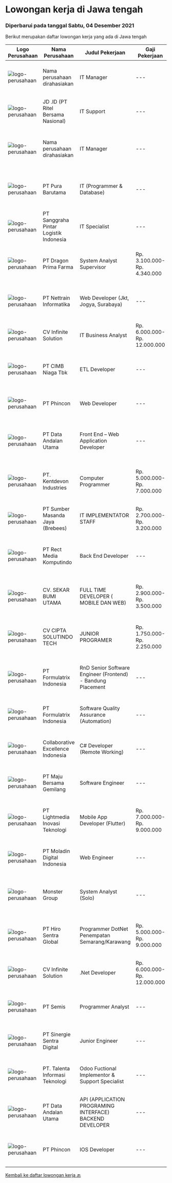 
  # Lowongan kerja di Jawa tengah

  ### Diperbarui pada tanggal Sabtu, 04 Desember 2021

  Berikut merupakan daftar lowongan kerja yang ada di Jawa tengah

  |Logo Perusahaan | Nama Perusahaan | Judul Pekerjaan | Gaji Pekerjaan | Lokasi | Deskripsi | Tanggal diunggah | Pranala |
  | -------------- | --------------- | --------------- | --------- | --------- | -------------- | ------- | ----------- |
  |![logo-perusahaan](https://us.123rf.com/450wm/pavelstasevich/pavelstasevich1811/pavelstasevich181101027/112815900-stock-vector-no-image-available-icon-flat-vector.jpg?ver=6)|Nama perusahaan dirahasiakan|IT Manager|---|Semarang|Job brief : We looking for an IT Manager to be responsible and accountable for the smooth running of our computer systems and network acces,...|Jumat, 03 Desember 2021|https://www.jobstreet.co.id/id/job/it-manager-3710016?token=0~97bfcaf3-20ee-4333-bb92-ed97081bf340&sectionRank=1&jobId=jobstreet-id-job-3710016|
|![logo-perusahaan](https://image-service-cdn.seek.com.au/2f62a83ae6eb523d2979c8bb96068418616d187d/ee4dce1061f3f616224767ad58cb2fc751b8d2dc)|JD .ID (PT Ritel Bersama Nasional)|IT Support|---|Semarang|Responsibilities: Installing and configuring computer hardware, software, systems, networks, printers and scanners Setting up accounts for staff,...|Selasa, 30 November 2021|https://www.jobstreet.co.id/id/job/it-support-3706327?token=0~97bfcaf3-20ee-4333-bb92-ed97081bf340&sectionRank=2&jobId=jobstreet-id-job-3706327|
|![logo-perusahaan](https://us.123rf.com/450wm/pavelstasevich/pavelstasevich1811/pavelstasevich181101027/112815900-stock-vector-no-image-available-icon-flat-vector.jpg?ver=6)|Nama perusahaan dirahasiakan|IT Manager|---|Bali|Pendidikan minimal S1 segala jurusan Memiliki pengetahuan mengenai PHP dan bahasa pemrograman lainnya atau menguasai jaringan Gaji negotiable...|Selasa, 30 November 2021|https://www.jobstreet.co.id/id/job/it-manager-3704071?token=0~97bfcaf3-20ee-4333-bb92-ed97081bf340&sectionRank=3&jobId=jobstreet-id-job-3704071|
|![logo-perusahaan](https://image-service-cdn.seek.com.au/3163420bf03a257260b731647985243bbc3a5486/ee4dce1061f3f616224767ad58cb2fc751b8d2dc)|PT Pura Barutama|IT (Programmer & Database)|---|Kudus|Job DescriptionIT Programmer &amp; Database are responsible for maintaining and updating computer programs and databases, and writing new code as...|Rabu, 01 Desember 2021|https://www.jobstreet.co.id/id/job/it-programmer-database-3691004?token=0~97bfcaf3-20ee-4333-bb92-ed97081bf340&sectionRank=4&jobId=jobstreet-id-job-3691004|
|![logo-perusahaan](https://image-service-cdn.seek.com.au/6304ebd6cb3bcf83e8abc853e148a1282330fb9d/ee4dce1061f3f616224767ad58cb2fc751b8d2dc)|PT Sanggraha Pintar Logistik Indonesia|IT Specialist|---|Semarang|Job Description Installing new software and hardware components. Regularly evaluating our IT systems to ensure they meet the necessary demands....|Senin, 29 November 2021|https://www.jobstreet.co.id/id/job/it-specialist-3705160?token=0~97bfcaf3-20ee-4333-bb92-ed97081bf340&sectionRank=5&jobId=jobstreet-id-job-3705160|
|![logo-perusahaan](https://image-service-cdn.seek.com.au/c241a018ba9e1d4cb3b1c636c50a481b2b1ba447/ee4dce1061f3f616224767ad58cb2fc751b8d2dc)|PT Dragon Prima Farma|System Analyst Supervisor|Rp. 3.100.000-Rp. 4.340.000|Semarang|Berdiri Sejak tahun 1948 dan bermula dari perusahaan Home Industri yang memproduksi Menthol Gosok (produk awal pertama). Seiring dengan kebutuhan...|Rabu, 01 Desember 2021|https://www.jobstreet.co.id/id/job/system-analyst-supervisor-3697731?token=0~97bfcaf3-20ee-4333-bb92-ed97081bf340&sectionRank=6&jobId=jobstreet-id-job-3697731|
|![logo-perusahaan](https://image-service-cdn.seek.com.au/7605dc4f9be72ffeddd7488e727db2f48355acd7/ee4dce1061f3f616224767ad58cb2fc751b8d2dc)|PT Nettrain Informatika|Web Developer (Jkt, Jogya, Surabaya)|---|Jakarta Raya|· Good understanding of the .Net Framework, MVC, object-oriented programming, and multi-tier architectures· Proficient in developing applications...|Jumat, 03 Desember 2021|https://www.jobstreet.co.id/id/job/web-developer-jkt-jogya-surabaya-3694574?token=0~97bfcaf3-20ee-4333-bb92-ed97081bf340&sectionRank=7&jobId=jobstreet-id-job-3694574|
|![logo-perusahaan](https://image-service-cdn.seek.com.au/56b5c687b70921e14aef5f4e25daf5f16805eb94/ee4dce1061f3f616224767ad58cb2fc751b8d2dc)|CV Infinite Solution|IT Business Analyst|Rp. 6.000.000-Rp. 12.000.000|Jakarta Raya|Works from home is our advantage, there's never been a better time to work from home Monday to Friday 9 Hours / day Having own PC / Laptop minimal...|Selasa, 30 November 2021|https://www.jobstreet.co.id/id/job/it-business-analyst-3706540?token=0~97bfcaf3-20ee-4333-bb92-ed97081bf340&sectionRank=8&jobId=jobstreet-id-job-3706540|
|![logo-perusahaan](https://image-service-cdn.seek.com.au/2c6f6f12cb15b08239744ca7630b97fee07e84ce/ee4dce1061f3f616224767ad58cb2fc751b8d2dc)|PT CIMB Niaga Tbk|ETL Developer|---|Jakarta Raya|Job Descriptions: Develops, enhances, debugs, supports, maintains and tests software applications that support business units or supporting functions....|Kamis, 02 Desember 2021|https://www.jobstreet.co.id/id/job/etl-developer-3709233?token=0~97bfcaf3-20ee-4333-bb92-ed97081bf340&sectionRank=9&jobId=jobstreet-id-job-3709233|
|![logo-perusahaan](https://image-service-cdn.seek.com.au/13c7c79ce8e6e7a5b3609e4e6d0ee4622834fcb3/ee4dce1061f3f616224767ad58cb2fc751b8d2dc)|PT Phincon|Web Developer|---|Jakarta Selatan|Job Descriptions : Web developer is responsible for implementing visual and interactive elements that users engage with through their web browser when...|Kamis, 02 Desember 2021|https://www.jobstreet.co.id/id/job/web-developer-3708398?token=0~97bfcaf3-20ee-4333-bb92-ed97081bf340&sectionRank=10&jobId=jobstreet-id-job-3708398|
|![logo-perusahaan](https://image-service-cdn.seek.com.au/fecaee7cd60b41a34832d127b763d7ff1d145203/ee4dce1061f3f616224767ad58cb2fc751b8d2dc)|PT Data Andalan Utama|Front End – Web Application Developer|---|Semarang|Persyaratan: Pengalaman dan semangat dalam teknologi web (not for fresh graduate) Menguasai dalam bahasa pemrograman Front-End ( HTML, CSS,Javascript,...|Rabu, 01 Desember 2021|https://www.jobstreet.co.id/id/job/front-end-web-application-developer-3707018?token=0~97bfcaf3-20ee-4333-bb92-ed97081bf340&sectionRank=11&jobId=jobstreet-id-job-3707018|
|![logo-perusahaan](https://us.123rf.com/450wm/pavelstasevich/pavelstasevich1811/pavelstasevich181101027/112815900-stock-vector-no-image-available-icon-flat-vector.jpg?ver=6)|PT. Kentdevon Industries|Computer Programmer|Rp. 5.000.000-Rp. 7.000.000|Jepara|Computer programmer wanted to help develop and maintain a leisure booking system.The successful applicant will be working within a new company that...|Jumat, 03 Desember 2021|https://www.jobstreet.co.id/id/job/computer-programmer-3708055?token=0~97bfcaf3-20ee-4333-bb92-ed97081bf340&sectionRank=12&jobId=jobstreet-id-job-3708055|
|![logo-perusahaan](https://image-service-cdn.seek.com.au/f3d7a39d1ee42e1f13ee2b824319815afdcb74eb/ee4dce1061f3f616224767ad58cb2fc751b8d2dc)|PT Sumber Masanda Jaya (Brebees)|IT IMPLEMENTATOR STAFF|Rp. 2.700.000-Rp. 3.200.000|Brebes|Kualifikasi : S1 Teknik Informatika / Teknik Komputer Memiliki pengalaman di Data Entry lebih disukai Mampu membangun hubungan kerja yang baik antar...|Minggu, 28 November 2021|https://www.jobstreet.co.id/id/job/it-implementator-staff-3695110?token=0~97bfcaf3-20ee-4333-bb92-ed97081bf340&sectionRank=13&jobId=jobstreet-id-job-3695110|
|![logo-perusahaan](https://image-service-cdn.seek.com.au/4c04f8e386da659f2a26debf74469becf256838b/ee4dce1061f3f616224767ad58cb2fc751b8d2dc)|PT Rect Media Komputindo|Back End Developer|---|Semarang|Mempunyai pengetahuan tentang konsep OOP, MVC dan AJAX Mempunyai pengetahuan di Web Services / API 3rd party Memiliki akal dan logika yang kuat Mampu...|Selasa, 30 November 2021|https://www.jobstreet.co.id/id/job/back-end-developer-3689402?token=0~97bfcaf3-20ee-4333-bb92-ed97081bf340&sectionRank=14&jobId=jobstreet-id-job-3689402|
|![logo-perusahaan](https://image-service-cdn.seek.com.au/bb1828e6cd676475dfb7b227e5909c2b650b3a86/ee4dce1061f3f616224767ad58cb2fc751b8d2dc)|CV. SEKAR BUMI UTAMA|FULL TIME DEVELOPER ( MOBILE DAN WEB)|Rp. 2.900.000-Rp. 3.500.000|Semarang|Front End DeveloperKeahlian :1.     Menguasai web programming (PHP, HTML, JAVASCRIPT,CSS)2.     Memahami tentang DBMS ( Postgre, SQLserver atau...|Kamis, 02 Desember 2021|https://www.jobstreet.co.id/id/job/full-time-developer-mobile-dan-web-3709422?token=0~97bfcaf3-20ee-4333-bb92-ed97081bf340&sectionRank=15&jobId=jobstreet-id-job-3709422|
|![logo-perusahaan](https://image-service-cdn.seek.com.au/ad4b99a20fb6fa1c5563119f4dac979918127486/ee4dce1061f3f616224767ad58cb2fc751b8d2dc)|CV CIPTA SOLUTINDO TECH|JUNIOR PROGRAMER|Rp. 1.750.000-Rp. 2.250.000|Jawa Tengah|Membuat Program Perangkat LunakBahasa Pemrograman PHPMengerti FRAMEWORK : LARAVEL. CIMembuat Perangkat Lunak AndroidMengerti FLUTTER, ANDROID...|Jumat, 03 Desember 2021|https://www.jobstreet.co.id/id/job/junior-programer-3709539?token=0~97bfcaf3-20ee-4333-bb92-ed97081bf340&sectionRank=16&jobId=jobstreet-id-job-3709539|
|![logo-perusahaan](https://image-service-cdn.seek.com.au/3fe11e0a9e6ce117e7b36170e1750cf68c13eaba/ee4dce1061f3f616224767ad58cb2fc751b8d2dc)|PT Formulatrix Indonesia|RnD Senior Software Engineer (Frontend) - Bandung Placement|---|Bandung|Job Descriptions: Understanding best coding practices and designing thoughtful coding patterns. Analyzing problems and proposing an implementation to...|Rabu, 01 Desember 2021|https://www.jobstreet.co.id/id/job/rnd-senior-software-engineer-frontend-bandung-placement-3697034?token=0~97bfcaf3-20ee-4333-bb92-ed97081bf340&sectionRank=17&jobId=jobstreet-id-job-3697034|
|![logo-perusahaan](https://image-service-cdn.seek.com.au/3fe11e0a9e6ce117e7b36170e1750cf68c13eaba/ee4dce1061f3f616224767ad58cb2fc751b8d2dc)|PT Formulatrix Indonesia|Software Quality Assurance (Automation)|---|Salatiga|Job Description: Writing, designing, and executing automated tests by creating scripts that run testing functions automatically. Maximizing test...|Rabu, 01 Desember 2021|https://www.jobstreet.co.id/id/job/software-quality-assurance-automation-3706754?token=0~97bfcaf3-20ee-4333-bb92-ed97081bf340&sectionRank=18&jobId=jobstreet-id-job-3706754|
|![logo-perusahaan](https://image-service-cdn.seek.com.au/7145b1ba6bc0dbd678e2bf86d776dd2b1b9b81f6/ee4dce1061f3f616224767ad58cb2fc751b8d2dc)|Collaborative Excellence Indonesia|C# Developer (Remote Working)|---|Jakarta Raya|Responsibilities: Design, coding, and testing of modules for various components of our product framework Capable of understanding and delivering...|Jumat, 03 Desember 2021|https://www.jobstreet.co.id/id/job/c-developer-remote-working-3693667?token=0~97bfcaf3-20ee-4333-bb92-ed97081bf340&sectionRank=19&jobId=jobstreet-id-job-3693667|
|![logo-perusahaan](https://image-service-cdn.seek.com.au/c5cc250cdcaabdaa9c7164514026bef907d15fe8/ee4dce1061f3f616224767ad58cb2fc751b8d2dc)|PT Maju Bersama Gemilang|Software Engineer|---|Jawa Tengah|Job Description: Develop, testing and deploy internal software requirements and software and bug solution Responsible for the development of...|Selasa, 30 November 2021|https://www.jobstreet.co.id/id/job/software-engineer-3689858?token=0~97bfcaf3-20ee-4333-bb92-ed97081bf340&sectionRank=20&jobId=jobstreet-id-job-3689858|
|![logo-perusahaan](https://image-service-cdn.seek.com.au/ebfe0f91667a47547f62ce1bea5320e2313e817f/ee4dce1061f3f616224767ad58cb2fc751b8d2dc)|PT Lightmedia Inovasi Teknologi|Mobile App Developer (Flutter)|Rp. 7.000.000-Rp. 9.000.000|Jakarta Raya|Why you should join us?LimeCommerce.com is an Ecommerce focused company working with clients across the globe focusing on Magento. We’re an Adobe...|Selasa, 30 November 2021|https://www.jobstreet.co.id/id/job/mobile-app-developer-flutter-3696606?token=0~97bfcaf3-20ee-4333-bb92-ed97081bf340&sectionRank=21&jobId=jobstreet-id-job-3696606|
|![logo-perusahaan](https://image-service-cdn.seek.com.au/2f5d57381ccba0c9825e4d9de4faaf965d821c14/ee4dce1061f3f616224767ad58cb2fc751b8d2dc)|PT Moladin Digital Indonesia|Web Engineer|---|Jakarta Raya|Responsibility: Design and development of scalable, reliable, and testable Web applications Review designs and code to ensure quality and industry...|Minggu, 28 November 2021|https://www.jobstreet.co.id/id/job/web-engineer-3695996?token=0~97bfcaf3-20ee-4333-bb92-ed97081bf340&sectionRank=22&jobId=jobstreet-id-job-3695996|
|![logo-perusahaan](https://image-service-cdn.seek.com.au/fde7c35858fa549271ce89711d09acc66907aecf/ee4dce1061f3f616224767ad58cb2fc751b8d2dc)|Monster Group|System Analyst (Solo)|---|Surakarta|Must have proven work Experienced in Creating Business Requirement Definition for IT Projects (Using Software design framework such as UML,ERD, etc)...|Minggu, 28 November 2021|https://www.jobstreet.co.id/id/job/system-analyst-solo-3696153?token=0~97bfcaf3-20ee-4333-bb92-ed97081bf340&sectionRank=23&jobId=jobstreet-id-job-3696153|
|![logo-perusahaan](https://image-service-cdn.seek.com.au/22efbb917da51d2d7714077aef8a044f9a9eb6e8/ee4dce1061f3f616224767ad58cb2fc751b8d2dc)|PT Hiro Sentra Global|Programmer DotNet Penempatan Semarang/Karawang|Rp. 5.000.000-Rp. 9.000.000|Cikarang|Kandidat harus memiliki setidaknya Diploma di Teknik (Elektro), Teknik (Komputer/Telekomunikasi), Ilmu Komputer/Teknologi Informasi atau setara....|Minggu, 28 November 2021|https://www.jobstreet.co.id/id/job/programmer-dotnet-penempatan-semarang-karawang-3696208?token=0~97bfcaf3-20ee-4333-bb92-ed97081bf340&sectionRank=24&jobId=jobstreet-id-job-3696208|
|![logo-perusahaan](https://image-service-cdn.seek.com.au/56b5c687b70921e14aef5f4e25daf5f16805eb94/ee4dce1061f3f616224767ad58cb2fc751b8d2dc)|CV Infinite Solution|.Net Developer|Rp. 6.000.000-Rp. 12.000.000|Jakarta Raya|Works from home is our advantage, there's never been a better time to work from home Monday to Friday 9 Hours / day Having own PC / Laptop minimal...|Selasa, 30 November 2021|https://www.jobstreet.co.id/id/job/net-developer-3706543?token=0~97bfcaf3-20ee-4333-bb92-ed97081bf340&sectionRank=25&jobId=jobstreet-id-job-3706543|
|![logo-perusahaan](https://image-service-cdn.seek.com.au/dd2a9f150ec254f31814769e508df25867a509bf/ee4dce1061f3f616224767ad58cb2fc751b8d2dc)|PT Semis|Programmer Analyst|---|Semarang|Job Requirement: Must have at least a Bachelor Degree or equivalent Good interpersonal and communication skill Fluent in English (writing and...|Sabtu, 27 November 2021|https://www.jobstreet.co.id/id/job/programmer-analyst-3703544?token=0~97bfcaf3-20ee-4333-bb92-ed97081bf340&sectionRank=26&jobId=jobstreet-id-job-3703544|
|![logo-perusahaan](https://image-service-cdn.seek.com.au/bd98c12e20bf96961412c1d1500df43d061c59fe/ee4dce1061f3f616224767ad58cb2fc751b8d2dc)|PT Sinergie Sentra Digital|Junior Engineer|---|Semarang|Job Descriptions Design technical solutions Collaborate with project team Task managements (work as a team) Deliver high quality codes on time Review...|Sabtu, 27 November 2021|https://www.jobstreet.co.id/id/job/junior-engineer-3687678?token=0~97bfcaf3-20ee-4333-bb92-ed97081bf340&sectionRank=27&jobId=jobstreet-id-job-3687678|
|![logo-perusahaan](https://image-service-cdn.seek.com.au/629f6db7abefc2736d6d2a2c283403c4ca99ea71/ee4dce1061f3f616224767ad58cb2fc751b8d2dc)|PT. Talenta Informasi Teknologi|Odoo Fuctional Implementor & Support Specialist|---|Semarang|Responsibilities : Analyze Business Requirement and Align in to Odoo Solutions. Advise Client on Procedure, Leading Practices, Industry and Cross...|Minggu, 28 November 2021|https://www.jobstreet.co.id/id/job/odoo-fuctional-implementor-support-specialist-3695474?token=0~97bfcaf3-20ee-4333-bb92-ed97081bf340&sectionRank=28&jobId=jobstreet-id-job-3695474|
|![logo-perusahaan](https://image-service-cdn.seek.com.au/fecaee7cd60b41a34832d127b763d7ff1d145203/ee4dce1061f3f616224767ad58cb2fc751b8d2dc)|PT Data Andalan Utama|API (APPLICATION PROGRAMING INTERFACE) BACKEND DEVELOPER|---|Semarang|Persyaratan : Menguasai PHP terutama dalam pemrograman API Menguasai Database (SQL Server, MySql, PostgreSQL, SQLite) dan fungsinya (trigger, stored...|Senin, 29 November 2021|https://www.jobstreet.co.id/id/job/api-application-programing-interface-backend-developer-3704249?token=0~97bfcaf3-20ee-4333-bb92-ed97081bf340&sectionRank=29&jobId=jobstreet-id-job-3704249|
|![logo-perusahaan](https://image-service-cdn.seek.com.au/13c7c79ce8e6e7a5b3609e4e6d0ee4622834fcb3/ee4dce1061f3f616224767ad58cb2fc751b8d2dc)|PT Phincon|IOS Developer|---|Jakarta Selatan|Technical Requirements In-depth knowledge of programming languages of iOS Swift with UI Kit with Sample portfolio of released applications on the...|Kamis, 02 Desember 2021|https://www.jobstreet.co.id/id/job/ios-developer-3708408?token=0~97bfcaf3-20ee-4333-bb92-ed97081bf340&sectionRank=30&jobId=jobstreet-id-job-3708408|


  [Kembali ke daftar lowongan kerja 🔙](../README.md#daftar-lowongan-kerja)
  